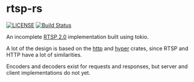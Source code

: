 # rtsp-rs

[![LICENSE](https://img.shields.io/badge/license-MIT-blue.svg)](LICENSE)
[![Build Status](https://travis-ci.org/sgodwincs/rtsp-rs.svg?branch=master)](https://travis-ci.org/sgodwincs/rtsp-rs)

An incomplete [RTSP 2.0](https://tools.ietf.org/html/rfc7826) implementation built using tokio.

A lot of the design is based on the [http](https://github.com/hyperium/http) and [hyper](https://github.com/hyperium/hyper) crates, since RTSP and HTTP have a lot of similarities.

Encoders and decoders exist for requests and responses, but server and client implementations do not yet.

